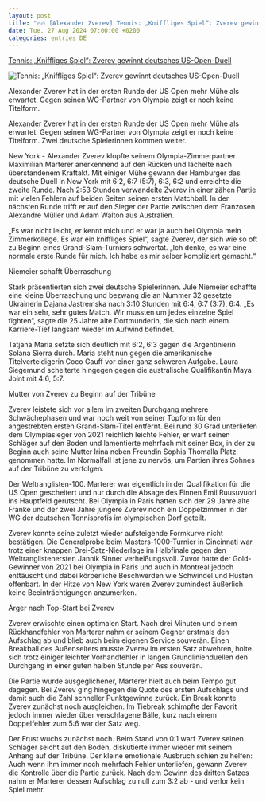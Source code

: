 ```yaml
---
layout: post
title: "🔥🔥 [Alexander Zverev] Tennis: „Kniffliges Spiel“: Zverev gewinnt deutsches US-Open-Duell"
date: Tue, 27 Aug 2024 07:00:00 +0200
categories: entries DE
---
```

[Tennis: „Kniffliges Spiel“: Zverev gewinnt deutsches US-Open-Duell](https://www.mz.de/sport/sportmix/kniffliges-spiel-zverev-gewinnt-deutsches-us-open-duell-3905323)

![Tennis: „Kniffliges Spiel“: Zverev gewinnt deutsches US-Open-Duell](https://bmg-images.forward-publishing.io/2024/08/26/9180c807-3c68-4d21-a6a2-83f55a8a6331.jpeg?rect=0%2C2%2C2048%2C1152&w=1024)

Alexander Zverev hat in der ersten Runde der US Open mehr Mühe als erwartet. Gegen seinen WG-Partner von Olympia zeigt er noch keine Titelform.

Alexander Zverev hat in der ersten Runde der US Open mehr Mühe als erwartet. Gegen seinen WG-Partner von Olympia zeigt er noch keine Titelform. Zwei deutsche Spielerinnen kommen weiter.

New York - Alexander Zverev klopfte seinem Olympia-Zimmerpartner Maximilian Marterer anerkennend auf den Rücken und lächelte nach überstandenem Kraftakt. Mit einiger Mühe gewann der Hamburger das deutsche Duell in New York mit 6:2, 6:7 (5:7), 6:3, 6:2 und erreichte die zweite Runde. Nach 2:53 Stunden verwandelte Zverev in einer zähen Partie mit vielen Fehlern auf beiden Seiten seinen ersten Matchball. In der nächsten Runde trifft er auf den Sieger der Partie zwischen dem Franzosen Alexandre Müller und Adam Walton aus Australien.

„Es war nicht leicht, er kennt mich und er war ja auch bei Olympia mein Zimmerkollege. Es war ein kniffliges Spiel“, sagte Zverev, der sich wie so oft zu Beginn eines Grand-Slam-Turniers schwertat. „Ich denke, es war eine normale erste Runde für mich. Ich habe es mir selber kompliziert gemacht.“

Niemeier schafft Überraschung

Stark präsentierten sich zwei deutsche Spielerinnen. Jule Niemeier schaffte eine kleine Überraschung und bezwang die an Nummer 32 gesetzte Ukrainerin Dajana Jastremska nach 3:10 Stunden mit 6:4, 6:7 (3:7), 6:4. „Es war ein sehr, sehr gutes Match. Wir mussten um jedes einzelne Spiel fighten“, sagte die 25 Jahre alte Dortmunderin, die sich nach einem Karriere-Tief langsam wieder im Aufwind befindet.

Tatjana Maria setzte sich deutlich mit 6:2, 6:3 gegen die Argentinierin Solana Sierra durch. Maria steht nun gegen die amerikanische Titelverteidigerin Coco Gauff vor einer ganz schweren Aufgabe. Laura Siegemund scheiterte hingegen gegen die australische Qualifikantin Maya Joint mit 4:6, 5:7.

Mutter von Zverev zu Beginn auf der Tribüne

Zverev leistete sich vor allem im zweiten Durchgang mehrere Schwächephasen und war noch weit von seiner Topform für den angestrebten ersten Grand-Slam-Titel entfernt. Bei rund 30 Grad unterliefen dem Olympiasieger von 2021 reichlich leichte Fehler, er warf seinen Schläger auf den Boden und lamentierte mehrfach mit seiner Box, in der zu Beginn auch seine Mutter Irina neben Freundin Sophia Thomalla Platz genommen hatte. Im Normalfall ist jene zu nervös, um Partien ihres Sohnes auf der Tribüne zu verfolgen.

Der Weltranglisten-100. Marterer war eigentlich in der Qualifikation für die US Open gescheitert und nur durch die Absage des Finnen Emil Ruusuvuori ins Hauptfeld gerutscht. Bei Olympia in Paris hatten sich der 29 Jahre alte Franke und der zwei Jahre jüngere Zverev noch ein Doppelzimmer in der WG der deutschen Tennisprofis im olympischen Dorf geteilt.

Zverev konnte seine zuletzt wieder aufsteigende Formkurve nicht bestätigen. Die Generalprobe beim Masters-1000-Turnier in Cincinnati war trotz einer knappen Drei-Satz-Niederlage im Halbfinale gegen den Weltranglistenersten Jannik Sinner verheißungsvoll. Zuvor hatte der Gold-Gewinner von 2021 bei Olympia in Paris und auch in Montreal jedoch enttäuscht und dabei körperliche Beschwerden wie Schwindel und Husten offenbart. In der Hitze von New York waren Zverev zumindest äußerlich keine Beeinträchtigungen anzumerken.

Ärger nach Top-Start bei Zverev

Zverev erwischte einen optimalen Start. Nach drei Minuten und einem Rückhandfehler von Marterer nahm er seinem Gegner erstmals den Aufschlag ab und blieb auch beim eigenen Service souverän. Einen Breakball des Außenseiters musste Zverev im ersten Satz abwehren, holte sich trotz einiger leichter Vorhandfehler in langen Grundlinienduellen den Durchgang in einer guten halben Stunde per Ass souverän.

Die Partie wurde ausgeglichener, Marterer hielt auch beim Tempo gut dagegen. Bei Zverev ging hingegen die Quote des ersten Aufschlags und damit auch die Zahl schneller Punktgewinne zurück. Ein Break konnte Zverev zunächst noch ausgleichen. Im Tiebreak schimpfte der Favorit jedoch immer wieder über verschlagene Bälle, kurz nach einem Doppelfehler zum 5:6 war der Satz weg.

Der Frust wuchs zunächst noch. Beim Stand von 0:1 warf Zverev seinen Schläger seicht auf den Boden, diskutierte immer wieder mit seinem Anhang auf der Tribüne. Der kleine emotionale Ausbruch schien zu helfen: Auch wenn ihm immer noch mehrfach Fehler unterliefen, gewann Zverev die Kontrolle über die Partie zurück. Nach dem Gewinn des dritten Satzes nahm er Marterer dessen Aufschlag zu null zum 3:2 ab - und verlor kein Spiel mehr.

